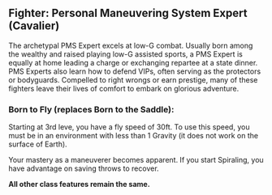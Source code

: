## Fighter: Personal Maneuvering System Expert (Cavalier)

The archetypal PMS Expert excels at low-G combat. Usually born among the wealthy and raised playing low-G assisted sports, a PMS Expert is equally at home leading a charge or exchanging repartee at a state dinner. PMS Experts also learn how to defend VIPs, often serving as the protectors or bodyguards. Compelled to right wrongs or earn prestige, many of these fighters leave their lives of comfort to embark on glorious adventure.

### Born to Fly (replaces Born to the Saddle):

Starting at 3rd leve, you have a fly speed of 30ft.  To use this speed, you must be in an environment with less than 1 Gravity (it does not work on the surface of Earth).

Your mastery as a maneuverer becomes apparent. If you start Spiraling, you have advantage on saving throws to recover.

__All other class features remain the same.__
